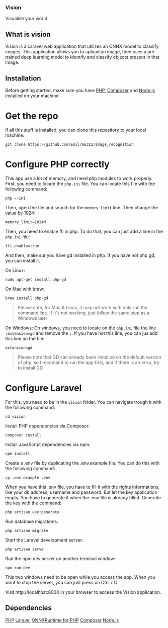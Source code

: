 ### Vision

Visualize your world

## What is vision
Vision is a Laravel web application that utilizes an ONNX model to classify images. This application allows you to upload an image, then uses a pre-trained deep learning model to identify and classify objects present in that image.

## Installation
Before getting started, make sure you have [PHP](https://www.php.net/downloads.php), [Composer](https://getcomposer.org/) and [Node.js](https://nodejs.org/en/download) installed on your machine.

# Get the repo

If all this stuff is installed, you can clone this repository to your local machine:
```
git clone https://github.com/Emil766321/image_recognition
```

# Configure PHP correctly

This app use a lot of memory, and need php modules to work properly. First, you need to locate the `php.ini` file. You can locate this file with the following command:
```
php --ini
```

Then, open the file and search for the `memory_limit` line. Then change the value by 1024:
```
memory_limit=1024M
```

Then, you need to enable ffi in php. To do that, you can just add a line in the `php.ini` file:
```
ffi.enable=true
```

And then, make sur you have gd installed in php. If you have not php gd, you can install it. 

On Linux:
```
sudo apt-get install php-gd
```

On Mac with brew:
```
brew install php-gd
```

>Please note, for Mac & Linux, it may not work with only run the command line. If it's not working, just follow the same step as a Windows user

On Windows:
On windows, you need to locate on the `php.ini` file the line `;extension=gd` and remove the `;`. If you have not this line, you can jus add this line on the file:
```
extension=gd
```

>Please note that GD can already been installed on the default version of php, so I recomand to run the app first, and if there is an error, try to install GD

# Configure Laravel

For this, you need to be in the `vision` folder. You can navigate trough it with the following command:
```
cd vision
```

Install PHP dependencies via Composer:
```
composer install
````

Install JavaScript dependencies via npm:
```
npm install
```

Create a .env file by duplicating the .env.example file. You can do this with the following command:
```
cp .env.example .env
```

When you have this .env file, you have to fill it with the rights informations, like your db address, username and password. But let the key application empty. You have to generate it when the .env file is already filled. Generate the key with the command:
```
php artisan key:generate
````

Run database migrations:
```
php artisan migrate
````

Start the Laravel development server:
```
php artisan serve
````

Run the npm dev server on another terminal window:
```
npm run dev
````

This two windows need to be open while you access the app. When you want to stop the server, you can just press on Ctrl + C

Visit http://localhost:8000 in your browser to access the Vision application.

## Dependencies

[PHP](https://www.php.net/downloads.php)
[Laravel](https://laravel.com/)
[ONNXRuntime for PHP](https://github.com/ankane/onnxruntime-php)
[Composer](https://getcomposer.org/)
[Node.js](https://nodejs.org/en/download)
